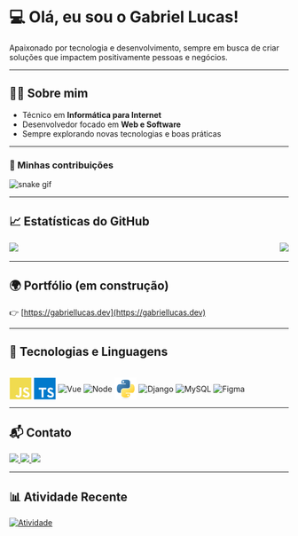 # 💻 Olá, eu sou o Gabriel Lucas!
<p align="left">
  Apaixonado por tecnologia e desenvolvimento, sempre em busca de criar soluções que impactem positivamente pessoas e negócios.
</p>

---

## 👨‍💻 Sobre mim
- Técnico em **Informática para Internet**  
- Desenvolvedor focado em **Web e Software**  
- Sempre explorando novas tecnologias e boas práticas  

---

### 🐍 Minhas contribuições
![snake gif](https://github.com/Gabz047/Gabz047/blob/output/snake.svg)

---

## 📈 Estatísticas do GitHub
<div style="display: flex; justify-content: space-between; width: 100%;">
  <a href="https://github.com/Gabz047">
    <img height=180 src="https://github-readme-stats.vercel.app/api?username=Gabz047&show_icons=true&bg_color=30,0f0c29,302b63,24243e&title_color=fff&text_color=fff&icon_color=00e5ff&hide_border=true"/>
  </a>
  <a href="https://github.com/Gabz047">
    <img height=180 src="https://github-readme-stats.vercel.app/api/top-langs/?username=Gabz047&layout=donut&bg_color=141424&title_color=00e5ff&text_color=fff&hide_border=true"/>
  </a>
</div>

---

## 🌍 Portfólio (em construção)
👉 [https://gabriellucas.dev](https://gabriellucas.dev)  

---

## 🚀 Tecnologias e Linguagens
<div style="display: inline_block"><br>
  <img align="center" alt="Js" height="40" width="40" src="https://raw.githubusercontent.com/devicons/devicon/master/icons/javascript/javascript-plain.svg">
  <img align="center" alt="Ts" height="40" width="40" src="https://raw.githubusercontent.com/devicons/devicon/master/icons/typescript/typescript-original.svg">
  <img align="center" alt="Vue" height="40" width="40" src="https://cdn.jsdelivr.net/gh/devicons/devicon/icons/vuejs/vuejs-original.svg">
  <img align="center" alt="Node" height="40" width="40" src="https://cdn.jsdelivr.net/gh/devicons/devicon/icons/nodejs/nodejs-original.svg">
  <img align="center" alt="Python" height="40" width="40" src="https://raw.githubusercontent.com/devicons/devicon/master/icons/python/python-original.svg">
  <img align="center" alt="Django" height="40" width="40" src="https://cdn.jsdelivr.net/gh/devicons/devicon/icons/django/django-plain.svg">
  <img align="center" alt="MySQL" height="40" width="40" src="https://cdn.jsdelivr.net/gh/devicons/devicon/icons/mysql/mysql-original.svg">
  <img align="center" alt="Figma" height="40" width="40" src="https://cdn.jsdelivr.net/gh/devicons/devicon/icons/figma/figma-original.svg">
</div>


---

## 📬 Contato
<p align="left">
  <a href="mailto:gabriel.lucasmirand@gmail.com" title="Gmail">
    <img src="https://img.shields.io/badge/-Gmail-D14836?style=flat&logo=gmail&logoColor=white"/>
  </a>
  <a href="https://www.linkedin.com/in/gabriel-lucas-de-miranda-35183b299/" title="LinkedIn">
    <img src="https://img.shields.io/badge/-Linkedin-0e76a8?style=flat&logo=Linkedin&logoColor=white"/>
  </a>
  <a href="https://instagram.com/gabbe_lucas" title="Instagram">
    <img src="https://img.shields.io/badge/-Instagram-e4405f?style=flat&logo=instagram&logoColor=white"/>
  </a>
</p>

---

## 📊 Atividade Recente
[![Atividade](https://github-readme-activity-graph.vercel.app/graph?username=Gabz047&bg_color=141424&color=00e5ff&line=4fc3f7&point=ffffff&area=true&hide_border=true)](https://github.com/Gabz047)
